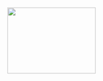 
###

<img align="center" height="150" width="200" src="https://cdn1.iconfinder.com/data/icons/learning-2/32/math-1024.png"  />

###
